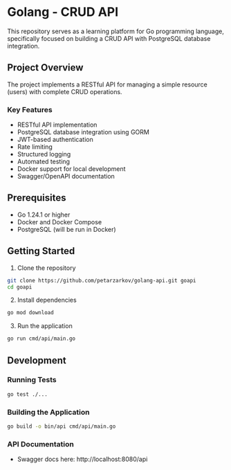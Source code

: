 # Golang - CRUD API

This repository serves as a learning platform for Go programming language, specifically focused on building a CRUD API with PostgreSQL database integration.

## Project Overview

The project implements a RESTful API for managing a simple resource (users) with complete CRUD operations.

### Key Features

- RESTful API implementation
- PostgreSQL database integration using GORM
- JWT-based authentication
- Rate limiting
- Structured logging
- Automated testing
- Docker support for local development
- Swagger/OpenAPI documentation

## Prerequisites

- Go 1.24.1 or higher
- Docker and Docker Compose
- PostgreSQL (will be run in Docker)

## Getting Started

1. Clone the repository
```bash
git clone https://github.com/petarzarkov/golang-api.git goapi
cd goapi
```

2. Install dependencies
```bash
go mod download
```

3. Run the application
```bash
go run cmd/api/main.go
```

## Development

### Running Tests
```bash
go test ./...
```

### Building the Application
```bash
go build -o bin/api cmd/api/main.go
```

### API Documentation
- Swagger docs here: http://localhost:8080/api
